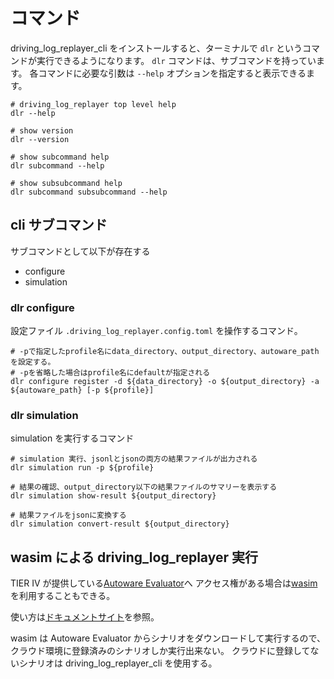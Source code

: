 # コマンド

driving_log_replayer_cli をインストールすると、ターミナルで `dlr` というコマンドが実行できるようになります。
`dlr` コマンドは、サブコマンドを持っています。
各コマンドに必要な引数は `--help` オプションを指定すると表示できるます。

```shell
# driving_log_replayer top level help
dlr --help

# show version
dlr --version

# show subcommand help
dlr subcommand --help

# show subsubcommand help
dlr subcommand subsubcommand --help
```

## cli サブコマンド

サブコマンドとして以下が存在する

- configure
- simulation

### dlr configure

設定ファイル `.driving_log_replayer.config.toml` を操作するコマンド。

```shell
# -pで指定したprofile名にdata_directory、output_directory、autoware_pathを設定する。
# -pを省略した場合はprofile名にdefaultが指定される
dlr configure register -d ${data_directory} -o ${output_directory} -a ${autoware_path} [-p ${profile}]
```

### dlr simulation

simulation を実行するコマンド

```shell
# simulation 実行、jsonlとjsonの両方の結果ファイルが出力される
dlr simulation run -p ${profile}

# 結果の確認、output_directory以下の結果ファイルのサマリーを表示する
dlr simulation show-result ${output_directory}

# 結果ファイルをjsonに変換する
dlr simulation convert-result ${output_directory}
```

## wasim による driving_log_replayer 実行

TIER IV が提供している[Autoware Evaluator](https://docs.web.auto/user-manuals/evaluator/introduction)へ
アクセス権がある場合は[wasim](https://docs.web.auto/developers-guides/wasim/introduction)を利用することもできる。

使い方は[ドキュメントサイト](https://docs.web.auto/developers-guides/wasim/use-cases/run-simulations-locally/)を参照。

wasim は Autoware Evaluator からシナリオをダウンロードして実行するので、クラウド環境に登録済みのシナリオしか実行出来ない。
クラウドに登録してないシナリオは driving_log_replayer_cli を使用する。
